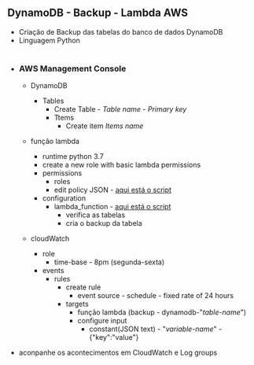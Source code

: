 ## DynamoDB - Backup - Lambda AWS

- Criação de Backup das tabelas do banco de dados DynamoDB
- Linguagem Python


#

- ### AWS Management Console
    - DynamoDB
        - Tables
            - Create Table - *Table name - Primary key*
            - Ttems
                - Create item *Items name*

    - função lambda
        - runtime python 3.7
        - create a new role with basic lambda permissions
        - permissions
            - roles
            - edit policy JSON - [aqui está o script](Script5+-+IAM+Rule.txt)
        - configuration
            - lambda_function - [aqui está o script](script5.py)
                - verifica as tabelas
                - cria o backup da tabela

    - cloudWatch
        - role
            - time-base - 8pm (segunda-sexta)
        - events
            - rules
                - create rule
                    - event source - schedule - fixed rate of 24 hours
                - targets
                    - função lambda (backup - dynamodb-"*table-name*")
                    - configure input
                        - constant(JSON text) - "*variable-name*" - {"key":"value"}

- aconpanhe os acontecimentos em CloudWatch e Log groups

